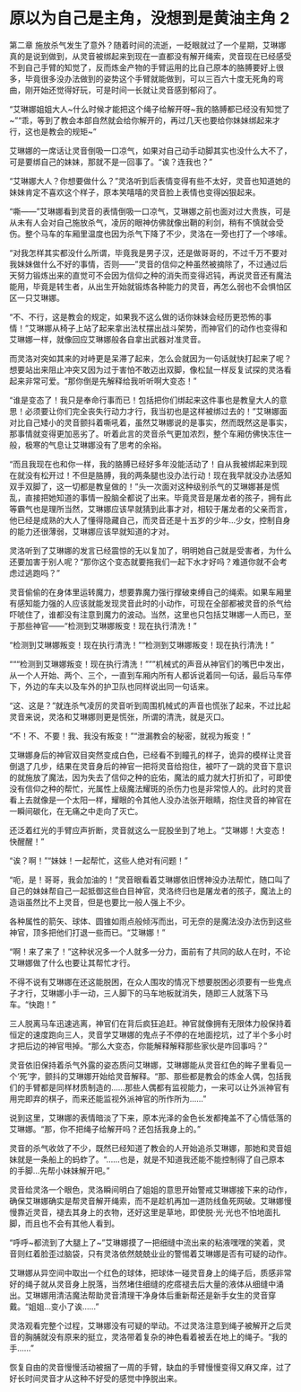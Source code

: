 # 原以为自己是主角，没想到是黄油主角 2

第二章 施放杀气发生了意外？随着时间的流逝，一眨眼就过了一个星期，艾琳娜真的是说到做到，从灵音被绑起来到现在一直都没有解开绳索，灵音现在已经感受不到自己手臂的知觉了，反而炼金产物的手臂运用的比自己原本的胳膊要好上很多，毕竟很多没办法做到的姿势这个手臂就能做到，可以三百六十度无死角的弯曲，刚开始还觉得好玩，可是时间一长就让灵音感到郁闷了。

“艾琳娜姐姐大人~什么时候才能把这个绳子给解开呀~我的胳膊都已经没有知觉了~”“乖，等到了教会本部自然就会给你解开的，再过几天也要给你妹妹绑起来才行，这也是教会的规矩~”

艾琳娜的一席话让灵音倒吸一口凉气，如果对自己动手动脚其实也没什么大不了，可是要绑自己的妹妹，那就不是一回事了。“诶？连我也？”

“艾琳娜大人？你想要做什么？”灵洛听到后表情变得有些不太好，灵音也知道她的妹妹肯定不喜欢这个样子，原本笑嘻嘻的灵音脸上表情也变得凶狠起来。

“嘶——”艾琳娜看到灵音的表情倒吸一口凉气，艾琳娜之前也面对过大贵族，可是从未有人会对自己施放杀气，凌厉的眼神仿佛就像出鞘的利剑，稍有不慎就会受伤。整个马车的车厢里温度也因为杀气下降了不少，灵洛在一旁也打了一个哆嗦。

“对我怎样其实都没什么所谓，毕竟我是男子汉，还是做哥哥的，不过千万不要对我妹妹做什么不好的事情，否则——”灵音的信仰之种虽然被摘除了，不过通过后天努力锻炼出来的直觉可不会因为信仰之种的消失而变得迟钝，再说灵音还有魔法能用，毕竟是转生者，从出生开始就锻炼各种能力的灵音，再怎么弱也不会惧怕区区一只艾琳娜。

“不、不行，这是教会的规定，如果我不这么做的话你妹妹会经历更恐怖的事情！”艾琳娜从椅子上站了起来拿出法杖摆出战斗架势，而神官们的动作也变得和艾琳娜一样，就像回应艾琳娜般各自拿出武器对准灵音。

而灵洛对突如其来的对峙更是呆滞了起来，怎么会就因为一句话就快打起来了呢？想要站出来阻止冲突又因为过于害怕不敢迈出双脚，像松鼠一样反复试探的灵洛看起来非常可爱。“那你倒是先解释给我听听啊大变态！”

“谁是变态了！我只是奉命行事而已！包括把你们绑起来这件事也是教皇大人的意思！必须要让你们完全丧失行动力才行，我当初也是这样被绑过去的！”艾琳娜面对比自己矮小的灵音颤抖着嘶吼着，虽然艾琳娜说的是事实，然而既然这是事实，那事情就变得更加恶劣了。听着此言的灵音杀气更加浓烈，整个车厢仿佛快冻住一般，极寒的气息让艾琳娜没有了思考的余裕。

“而且我现在也和你一样，我的胳膊已经好多年没能活动了！自从我被绑起来到现在就没有松开过！不但是胳膊，我的两条腿也没办法行动！现在我早就没办法感知双手双脚了，这一切都是教皇做的！”头一次面对这种级别杀气的艾琳娜甚是慌乱，直接把她知道的事情一股脑全都说了出来。毕竟灵音是屠龙者的孩子，拥有此等霸气也是理所当然，艾琳娜应该早就猜到此事才对，相较于屠龙者的父亲而言，他已经是成熟的大人了懂得隐藏自己，而灵音还是十五岁的少年…少女，控制自身的能力还很薄弱，艾琳娜应该早就知道的才对。

灵洛听到了艾琳娜的发言已经震惊的无以复加了，明明她自己就是受害者，为什么还要加害于别人呢？“那你这个变态就要拖我们一起下水才好吗？难道你就不会考虑过逃跑吗？”

灵音偷偷的在身体里运转魔力，想要靠魔力强行撑破束缚自己的绳索。如果车厢里有感知能力强的人应该就能发现灵音此时的小动作，可现在全部都被灵音的杀气给吓唬住了，谁都没有注意到魔力的波动。当然，这里也只包括艾琳娜一人而已，至于那些神官——“检测到艾琳娜叛变！现在执行清洗！”

“检测到艾琳娜叛变！现在执行清洗！”“检测到艾琳娜叛变！现在执行清洗！”

“““检测到艾琳娜叛变！现在执行清洗！”””机械式的声音从神官们的嘴巴中发出，从一个人开始、两个、三个，一直到车厢内所有人都诉说着同一句话，最后马车停下，外边的车夫以及车外的护卫队也同样说出同一句话来。

“这、这是？”就连杀气凌厉的灵音听到周围机械式的声音也慌张了起来，不过比起灵音来说，灵洛和艾琳娜则更是慌张，所谓的清洗，就是灭口。

“不！不、不要！我、我没有叛变！”“泄漏教会的秘密，就视为叛变！”

艾琳娜身后的神官双目突然变成白色，已经看不到瞳孔的样子，诡异的模样让灵音倒退了几步，结果在灵音身后的神官一把将灵音给抱住，被吓了一跳的灵音下意识的就施放了魔法，因为失去了信仰之种的庇佑，魔法的威力就大打折扣了，可即使没有信仰之种的帮忙，光属性上级魔法耀斑的杀伤力也是非常惊人的。此时的灵音看上去就像是一个太阳一样，耀眼的令其他人没办法张开眼睛，抱住灵音的神官在一瞬间碳化，在无痛之中走向了灭亡。

还泛着红光的手臂应声折断，灵音就这么一屁股坐到了地上。“艾琳娜！大变态！快醒醒！”

“诶？啊！”“妹妹！一起帮忙，这些人绝对有问题！”

“呃，是！哥哥，我会加油的！”灵音眼看着艾琳娜依旧愣神没办法帮忙，随口叫了自己的妹妹帮自己一起抵御这些白目神官，灵洛终归也是屠龙者的孩子，魔法上的造诣虽然比不上灵音，但是也要比一般人强上不少。

各种属性的箭矢、球体、圆锥如雨点般倾泻而出，可无奈的是魔法没办法伤到这些神官，顶多把他们打退一些而已。“艾琳娜！”

“啊！来了来了！”这种状况多一个人就多一分力，面前有了共同的敌人在时，不论艾琳娜做了什么也要让其帮忙才行。

不得不说有艾琳娜在还这能脱困，在众人围攻的情况下想要脱困必须要有一些鬼点子才行，艾琳娜小手一动，三人脚下的马车地板就消失，随即三人就落下马车。“快跑！”

三人脱离马车迅速逃离，神官们在背后疯狂追赶。神官就像拥有无限体力般保持着恒定的速度跑向三人，灵音学艾琳娜的鬼点子不停的在地面挖坑，过了半个多小时才把后边的神官甩掉。“那么大变态，你能解释解释那些家伙是咋回事吗？”

灵音依旧保持着杀气外露的姿态质问艾琳娜，艾琳娜能从灵音红色的眸子里看见一个‘死’字，颤抖的艾琳娜开始给灵音解释。“那、那些都是教会的炼金人偶，包括我们的手臂都是同样材质制造的……那些人偶都有监视能力，一来可以让外派神官有用完即弃的棋子，而来还能监视外派神官的所作所为……”

说到这里，艾琳娜的表情暗淡了下来，原本光泽的金色长发都掩盖不了心情低落的艾琳娜。“那，你不把绳子给解开吗？还包括我身上的。”

灵音的杀气收敛了不少，既然已经知道了教会的人开始追杀艾琳娜，那她和灵音姐妹就是一条船上的蚂蚱了。“……也是，就是不知道我还能不能控制得了自己原本的手脚…先帮小妹妹解开吧。”

灵音给灵洛一个眼色，灵洛瞬间明白了姐姐的意思开始警戒艾琳娜接下来的动作，确保艾琳娜确实是帮灵音解开绳索，而不是趁机再加一道防线鱼死网破。艾琳娜慢慢靠近灵音，褪去其身上的衣物，还好这里是草地，即使脱·光·光也不怕地面扎脚，而且也不会有其他人看到。

“呼呼~都流到了大腿上了~”艾琳娜摸了一把细缝中流出来的粘液嘿嘿的笑着，灵音则红着脸歪过脑袋，只有灵洛依然兢兢业业的警惕着艾琳娜是否有可疑的动作。

艾琳娜从异空间中取出一个红色的球体，把球体一碰灵音身上的绳子后，质感非常好的绳子就从灵音身上脱落，当然堵住细缝的疙瘩褪去后大量的液体从细缝中涌出。艾琳娜用清洁魔法帮助灵音清理干净身体后重新帮还是新手女生的灵音穿戴。“姐姐…变小了诶……”

灵洛观看完整个过程，艾琳娜没有可疑的举动。不过灵洛注意到绳子被解开之后灵音的胸脯就没有原来的挺立，灵洛带着复杂的神色看着被丢在地上的绳子。“我的手……”

恢复自由的灵音慢慢活动被捆了一周的手臂，缺血的手臂慢慢变得又麻又痒，过了好长时间灵音才从这种不好受的感觉中挣脱出来。 

 
